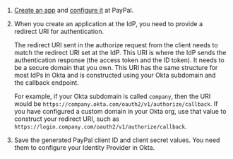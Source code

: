 1. [Create an app](https://developer.paypal.com/docs/api-basics/manage-apps/#create-or-edit-sandbox-and-live-apps) and [configure it](https://developer.paypal.com/docs/log-in-with-paypal/integrate/#enable-log-in-with-paypal) at PayPal.

1. When you create an application at the IdP, you need to provide a redirect URI for authentication.

    The redirect URI sent in the authorize request from the client needs to match the redirect URI set at the IdP. This URI is where the IdP sends the authentication response (the access token and the ID token). It needs to be a secure domain that you own. This URI has the same structure for most IdPs in Okta and is constructed using your Okta subdomain and the callback endpoint.

    For example, if your Okta subdomain is called `company`, then the URI would be `https://company.okta.com/oauth2/v1/authorize/callback`. If you have configured a custom domain in your Okta org, use that value to construct your redirect URI, such as `https://login.company.com/oauth2/v1/authorize/callback`.

1. Save the generated PayPal client ID and client secret values. You need them to configure your Identity Provider in Okta.